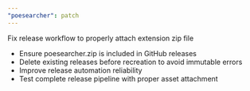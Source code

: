 ```yaml
---
"poesearcher": patch
---
```


Fix release workflow to properly attach extension zip file

- Ensure poesearcher.zip is included in GitHub releases
- Delete existing releases before recreation to avoid immutable errors
- Improve release automation reliability
- Test complete release pipeline with proper asset attachment